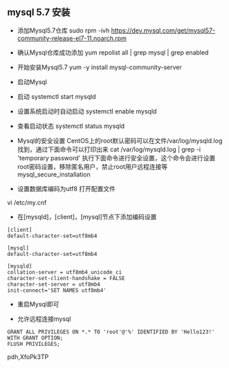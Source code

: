 ## mysql 5.7 安装

- 添加Mysql5.7仓库
sudo rpm -ivh https://dev.mysql.com/get/mysql57-community-release-el7-11.noarch.rpm

- 确认Mysql仓库成功添加
yum repolist all | grep mysql | grep enabled

- 开始安装Mysql5.7
yum -y install mysql-community-server

- 启动Mysql
- 启动
systemctl start mysqld
- 设置系统启动时自动启动
systemctl enable mysqld
- 查看启动状态
systemctl status mysqld

- Mysql的安全设置
CentOS上的root默认密码可以在文件/var/log/mysqld.log找到，通过下面命令可以打印出来
cat /var/log/mysqld.log | grep -i 'temporary password'
执行下面命令进行安全设置，这个命令会进行设置root密码设置，移除匿名用户，禁止root用户远程连接等
mysql_secure_installation

- 设置数据库编码为utf8
打开配置文件

vi /etc/my.cnf

- 在[mysqld]，[client]，[mysql]节点下添加编码设置

```shell
[client]
default-character-set=utf8mb4

[mysql]
default-character-set=utf8mb4

[mysqld]
collation-server = utf8mb4_unicode_ci
character-set-client-handshake = FALSE
character-set-server = utf8mb4
init-connect='SET NAMES utf8mb4'
```

- 重启Mysql即可


- 允许远程连接mysql
```
GRANT ALL PRIVILEGES ON *.* TO 'root'@'%' IDENTIFIED BY 'Hello123!' WITH GRANT OPTION;
FLUSH PRIVILEGES;

```




pdh,XfoPk3TP

